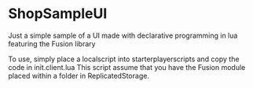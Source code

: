 # ShopSampleUI

Just a simple sample of a UI made with declarative programming in lua featuring the Fusion library

To use, simply place a localscript into starterplayerscripts and copy the code in init.client.lua
This script assume that you have the Fusion module placed within a folder in ReplicatedStorage.

